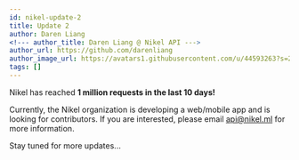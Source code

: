 ```yaml
---
id: nikel-update-2
title: Update 2
author: Daren Liang
<!--- author_title: Daren Liang @ Nikel API --->
author_url: https://github.com/darenliang
author_image_url: https://avatars1.githubusercontent.com/u/44593263?s=200&v=4
tags: []
---
```


Nikel has reached **1 million requests in the last 10 days!**

Currently, the Nikel organization is developing a web/mobile app and is looking for contributors. If you are interested, please email [api@nikel.ml](mailto:api@nikel.ml) for more information.

Stay tuned for more updates...